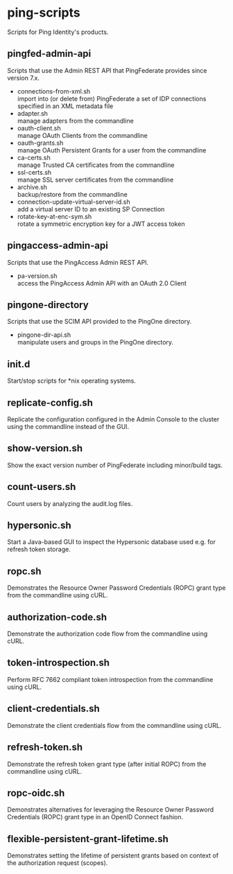 ping-scripts
============

Scripts for Ping Identity's products.

pingfed-admin-api
-----------------
Scripts that use the Admin REST API that PingFederate provides since version 7.x.

- connections-from-xml.sh  
  import into (or delete from) PingFederate a set of IDP connections specified in an XML metadata file
- adapter.sh  
  manage adapters from the commandline
- oauth-client.sh  
  manage OAuth Clients from the commandline
- oauth-grants.sh  
  manage OAuth Persistent Grants for a user from the commandline
- ca-certs.sh  
  manage Trusted CA certificates from the commandline
- ssl-certs.sh  
  manage SSL server certificates from the commandline
- archive.sh  
  backup/restore from the commandline
- connection-update-virtual-server-id.sh  
  add a virtual server ID to an existing SP Connection
- rotate-key-at-enc-sym.sh  
  rotate a symmetric encryption key for a JWT access token

pingaccess-admin-api
-----------------
Scripts that use the PingAccess Admin REST API.

- pa-version.sh  
  access the PingAccess Admin API with an OAuth 2.0 Client

pingone-directory
-----------------
Scripts that use the SCIM API provided to the PingOne directory.

- pingone-dir-api.sh  
  manipulate users and groups in the PingOne directory.

init.d
------
Start/stop scripts for *nix operating systems.

replicate-config.sh
-------------------
Replicate the configuration configured in the Admin Console to the cluster using the
commandline instead of the GUI.

show-version.sh
---------------
Show the exact version number of PingFederate including minor/build tags.

count-users.sh
--------------
Count users by analyzing the audit.log files.

hypersonic.sh
-------------
Start a Java-based GUI to inspect the Hypersonic database used e.g. for refresh token storage.

ropc.sh
------------
Demonstrates the Resource Owner Password Credentials (ROPC) grant type from the commandline using cURL.

authorization-code.sh
---------------------
Demonstrate the authorization code flow from the commandline using cURL.

token-introspection.sh
----------------------
Perform RFC 7662 compliant token introspection from the commandline using cURL.

client-credentials.sh
---------------------
Demonstrate the client credentials flow from the commandline using cURL.

refresh-token.sh
---------------------
Demonstrate the refresh token grant type (after initial ROPC) from the commandline using cURL.

ropc-oidc.sh
------------
Demonstrates alternatives for leveraging the Resource Owner Password Credentials (ROPC) grant type in an OpenID Connect fashion.

flexible-persistent-grant-lifetime.sh
-------------------------------------
Demonstrates setting the lifetime of persistent grants based on context of the authorization request (scopes).
